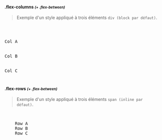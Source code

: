 #### .flex-columns <small><em>(+ .flex-between)</em></small>

> Exemple d'un style appliqué à trois éléments `div (block par défaut)`.

<pre class="docsify-example">
  <div class="flex-columns flex-between" style="height:150px;">
    <div>Col A</div>
    <div>Col B</div>
    <div>Col C</div>
  </div>
</pre>

#### .flex-rows <small><em>(+ .flex-between)</em></small>

> Exemple d'un style appliqué à trois éléments `span (inline par défaut)`.

<pre class="docsify-example">
  <div class="flex-rows flex-between" style="height:150px;">
    <span>Row A</span>
    <span>Row B</span>
    <span>Row C</span>
  </div>
</pre>
